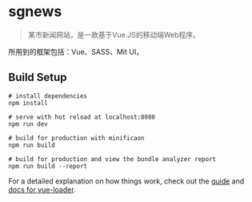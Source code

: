 # sgnews

> 某市新闻网站，是一款基于Vue.JS的移动端Web程序。

所用到的框架包括：Vue、SASS、Mit UI，
## Build Setup

``` bas
# install dependencies
npm install

# serve with hot reload at localhost:8080
npm run dev

# build for production with minificaon
npm run build

# build for production and view the bundle analyzer report
npm run build --report
```

For a detailed explanation on how things work, check out the [guide](http://vuejs-templates.github.io/webpack/) and [docs for vue-loader](http://vuejs.github.io/vue-loader).
